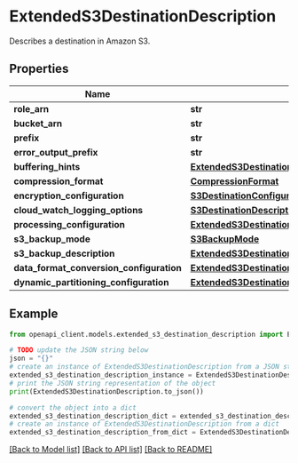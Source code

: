 # ExtendedS3DestinationDescription

Describes a destination in Amazon S3.

## Properties

Name | Type | Description | Notes
------------ | ------------- | ------------- | -------------
**role_arn** | **str** |  | 
**bucket_arn** | **str** |  | 
**prefix** | **str** |  | [optional] 
**error_output_prefix** | **str** |  | [optional] 
**buffering_hints** | [**ExtendedS3DestinationConfigurationBufferingHints**](ExtendedS3DestinationConfigurationBufferingHints.md) |  | 
**compression_format** | [**CompressionFormat**](CompressionFormat.md) |  | 
**encryption_configuration** | [**S3DestinationConfigurationEncryptionConfiguration**](S3DestinationConfigurationEncryptionConfiguration.md) |  | 
**cloud_watch_logging_options** | [**S3DestinationDescriptionCloudWatchLoggingOptions**](S3DestinationDescriptionCloudWatchLoggingOptions.md) |  | [optional] 
**processing_configuration** | [**ExtendedS3DestinationConfigurationProcessingConfiguration**](ExtendedS3DestinationConfigurationProcessingConfiguration.md) |  | [optional] 
**s3_backup_mode** | [**S3BackupMode**](S3BackupMode.md) |  | [optional] 
**s3_backup_description** | [**ExtendedS3DestinationDescriptionS3BackupDescription**](ExtendedS3DestinationDescriptionS3BackupDescription.md) |  | [optional] 
**data_format_conversion_configuration** | [**ExtendedS3DestinationConfigurationDataFormatConversionConfiguration**](ExtendedS3DestinationConfigurationDataFormatConversionConfiguration.md) |  | [optional] 
**dynamic_partitioning_configuration** | [**ExtendedS3DestinationConfigurationDynamicPartitioningConfiguration**](ExtendedS3DestinationConfigurationDynamicPartitioningConfiguration.md) |  | [optional] 

## Example

```python
from openapi_client.models.extended_s3_destination_description import ExtendedS3DestinationDescription

# TODO update the JSON string below
json = "{}"
# create an instance of ExtendedS3DestinationDescription from a JSON string
extended_s3_destination_description_instance = ExtendedS3DestinationDescription.from_json(json)
# print the JSON string representation of the object
print(ExtendedS3DestinationDescription.to_json())

# convert the object into a dict
extended_s3_destination_description_dict = extended_s3_destination_description_instance.to_dict()
# create an instance of ExtendedS3DestinationDescription from a dict
extended_s3_destination_description_from_dict = ExtendedS3DestinationDescription.from_dict(extended_s3_destination_description_dict)
```
[[Back to Model list]](../README.md#documentation-for-models) [[Back to API list]](../README.md#documentation-for-api-endpoints) [[Back to README]](../README.md)


